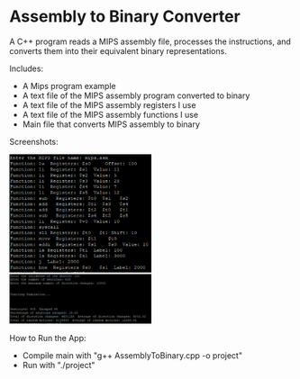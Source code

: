 # Assembly to Binary Converter

A C++ program reads a MIPS assembly file, processes the instructions, and converts them into their equivalent binary representations.

Includes:
- A Mips program example 
- A text file of the MIPS assembly program converted to binary
- A text file of the MIPS assembly registers I use
- A text file of the MIPS assembly functions I use
- Main file that converts MIPS assembly to binary


Screenshots: 

<div display="flex">
<img src="/pictures/Screenshot_1.png" alt="Image 1" width="50%" />
<img src="/pictures/Screenshot_2.png" alt="Image 2" width="50%"/>
</div>


How to Run the App:
- Compile main with "g++ AssemblyToBinary.cpp -o project"
- Run with "./project"

